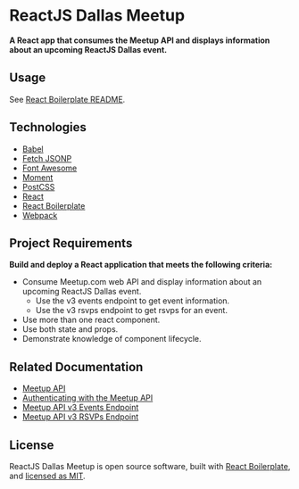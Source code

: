 # ReactJS Dallas Meetup
**A React app that consumes the Meetup API and displays information about an upcoming ReactJS Dallas event.**

## Usage
See [React Boilerplate README](https://github.com/gunnarjohnson/react-boilerplate/blob/master/README.md).

## Technologies
* [Babel](https://github.com/babel/babel)
* [Fetch JSONP](https://github.com/camsong/fetch-jsonp)
* [Font Awesome](https://github.com/FortAwesome/Font-Awesome)
* [Moment](https://github.com/moment/moment)
* [PostCSS](https://github.com/postcss/postcss)
* [React](https://github.com/facebook/react)
* [React Boilerplate](https://github.com/gunnarjohnson/react-boilerplate)
* [Webpack](https://github.com/webpack/webpack)

## Project Requirements
**Build and deploy a React application that meets the following criteria:**
* Consume Meetup.com web API and display information about an upcoming ReactJS Dallas event.
  * Use the v3 events endpoint to get event information.
  * Use the v3 rsvps endpoint to get rsvps for an event.
* Use more than one react component.
* Use both state and props.
* Demonstrate knowledge of component lifecycle.

## Related Documentation
* [Meetup API](https://www.meetup.com/meetup_api/)
* [Authenticating with the Meetup API](https://www.meetup.com/meetup_api/auth/)
* [Meetup API v3 Events Endpoint](https://secure.meetup.com/meetup_api/console/?path=/:urlname/events)
* [Meetup API v3 RSVPs Endpoint](https://secure.meetup.com/meetup_api/console/?path=/:urlname/events/:event_id/rsvps)

## License
ReactJS Dallas Meetup is open source software, built with [React Boilerplate](https://github.com/gunnarjohnson/react-boilerplate), and [licensed as MIT](https://github.com/gunnarjohnson/reactjs-dallas/blob/master/LICENSE.txt).